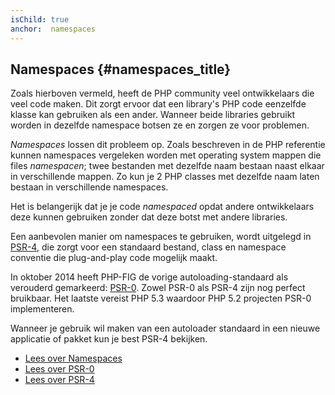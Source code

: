 ```yaml
---
isChild: true
anchor:  namespaces
---
```


## Namespaces {#namespaces_title}

Zoals hierboven vermeld, heeft de PHP community veel ontwikkelaars die veel code maken. 
Dit zorgt ervoor dat een library's PHP code eenzelfde klasse kan gebruiken als een ander.
Wanneer beide libraries gebruikt worden in dezelfde namespace botsen ze en zorgen ze voor problemen.

_Namespaces_ lossen dit probleem op. Zoals beschreven in de PHP referentie kunnen namespaces vergeleken worden met operating system mappen die files _namespacen_; twee bestanden met dezelfde naam bestaan naast elkaar in verschillende mappen.
Zo kun je 2 PHP classes met dezelfde naam laten bestaan in verschillende namespaces.

Het is belangerijk dat je je code _namespaced_ opdat andere ontwikkelaars deze kunnen gebruiken zonder dat deze botst met andere libraries.

Een aanbevolen manier om namespaces te gebruiken, wordt uitgelegd in [PSR-4][psr4], die zorgt voor een standaard bestand, class en namespace conventie die plug-and-play code mogelijk maakt.

In oktober 2014 heeft PHP-FIG de vorige autoloading-standaard als verouderd gemarkeerd: [PSR-0][psr0].
Zowel PSR-0 als PSR-4 zijn nog perfect bruikbaar. Het laatste vereist PHP 5.3 waardoor PHP 5.2 projecten PSR-0 implementeren.

Wanneer je gebruik wil maken van een autoloader standaard in een nieuwe applicatie of pakket kun je best PSR-4 bekijken.

* [Lees over Namespaces][namespaces]
* [Lees over PSR-0][psr0]
* [Lees over PSR-4][psr4]


[namespaces]: https://secure.php.net/language.namespaces
[psr0]: https://www.php-fig.org/psr/psr-0/
[psr4]: https://www.php-fig.org/psr/psr-4/
